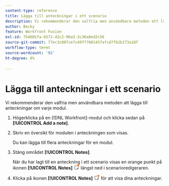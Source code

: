 ```yaml
---
content-type: reference
title: Lägga till anteckningar i ett scenario
description: Vi rekommenderar den valfria men användbara metoden att lägga till anteckningar om varje modul.
author: Becky
feature: Workfront Fusion
exl-id: 754601fa-b572-42c2-96a3-3c36a8ed2c56
source-git-commit: 77ec3c007ce7c49ff760145fafcd7f62b273a18f
workflow-type: tm+mt
source-wordcount: '92'
ht-degree: 0%

---
```


# Lägga till anteckningar i ett scenario

Vi rekommenderar den valfria men användbara metoden att lägga till anteckningar om varje modul.

1. Högerklicka på en [!DNL Workfront]-modul och klicka sedan på **[!UICONTROL Add a note]**.
1. Skriv en översikt för modulen i anteckningen som visas.

   Du kan lägga till flera anteckningar för en modul.

1. Stäng området **[!UICONTROL Notes]**.

   När du har lagt till en anteckning i ett scenario visas en orange punkt på ikonen **[!UICONTROL Notes]** ![](assets/notes-icon-w-dot.png) längst ned i scenarioredigeraren.

1. Klicka på ikonen **[!UICONTROL Notes]** ![](assets/notes-icon-w-dot.png) för att visa dina anteckningar.
